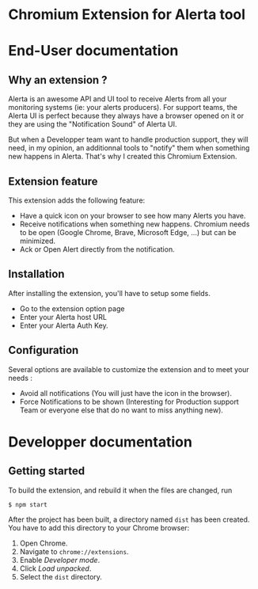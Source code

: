 # Chromium Extension for Alerta tool

# End-User documentation

## Why an extension ?

Alerta is an awesome API and UI tool to receive Alerts from all your monitoring systems (ie: your alerts producers). For support teams, the Alerta UI is perfect because they always have a browser opened on it or they are using the "Notification Sound" of Alerta UI.

But when a Developper team want to handle production support, they will need, in my opinion, an additionnal tools to "notify" them when something new happens in Alerta. That's why I created this Chromium Extension.

## Extension feature
This extension adds the following feature:
- Have a quick icon on your browser to see how many Alerts you have.
- Receive notifications when something new happens. Chromium needs to be open (Google Chrome, Brave, Microsoft Edge, ...) but can be minimized.
- Ack or Open Alert directly from the notification.

## Installation
After installing the extension, you'll have to setup some fields.
- Go to the extension option page
- Enter your Alerta host URL
- Enter your Alerta Auth Key.

## Configuration
Several options are available to customize the extension and to meet your needs :
- Avoid all notifications (You will just have the icon in the browser).
- Force Notifications to be shown (Interesting for Production support Team or everyone else that do no want to miss anything new).

# Developper documentation

## Getting started

To build the extension, and rebuild it when the files are changed, run

```
$ npm start
```

After the project has been built, a directory named `dist` has been created. You have to add this directory to your Chrome browser:

1. Open Chrome.
2. Navigate to `chrome://extensions`.
3. Enable _Developer mode_.
4. Click _Load unpacked_.
5. Select the `dist` directory.
